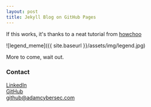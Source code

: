 ```yaml
---
layout: post
title: Jekyll Blog on GitHub Pages
---
```


If this works, it's thanks to a neat tutorial from [howchoo](https://howchoo.com/git/how-to-blog-in-markdown-using-github-and-jekyll-now)


![legend_meme]({{ site.baseurl }}/assets/img/legend.jpg)


More to come, wait out.

### Contact
[LinkedIn](https://www.linkedin.com/in/adamcybersec/)<br>
[GitHub](https://github.com/adamcybersec/)<br>
[github@adamcybersec.com](mailto:github@adamcybersec.com)